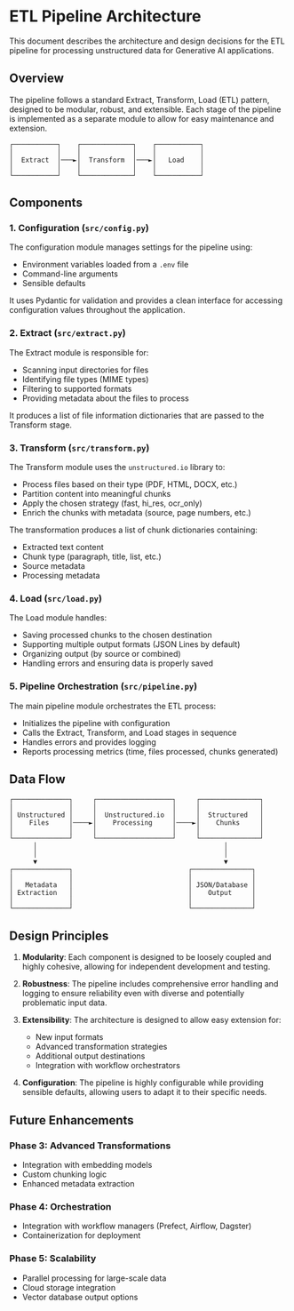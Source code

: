 # ETL Pipeline Architecture

This document describes the architecture and design decisions for the ETL pipeline for processing unstructured data for Generative AI applications.

## Overview

The pipeline follows a standard Extract, Transform, Load (ETL) pattern, designed to be modular, robust, and extensible. Each stage of the pipeline is implemented as a separate module to allow for easy maintenance and extension.

```
┌───────────┐    ┌─────────────┐    ┌───────────┐
│           │    │             │    │           │
│  Extract  │───►│  Transform  │───►│   Load    │
│           │    │             │    │           │
└───────────┘    └─────────────┘    └───────────┘
```

## Components

### 1. Configuration (`src/config.py`)

The configuration module manages settings for the pipeline using:
- Environment variables loaded from a `.env` file
- Command-line arguments
- Sensible defaults

It uses Pydantic for validation and provides a clean interface for accessing configuration values throughout the application.

### 2. Extract (`src/extract.py`)

The Extract module is responsible for:
- Scanning input directories for files
- Identifying file types (MIME types)
- Filtering to supported formats
- Providing metadata about the files to process

It produces a list of file information dictionaries that are passed to the Transform stage.

### 3. Transform (`src/transform.py`)

The Transform module uses the `unstructured.io` library to:
- Process files based on their type (PDF, HTML, DOCX, etc.)
- Partition content into meaningful chunks
- Apply the chosen strategy (fast, hi_res, ocr_only)
- Enrich the chunks with metadata (source, page numbers, etc.)

The transformation produces a list of chunk dictionaries containing:
- Extracted text content
- Chunk type (paragraph, title, list, etc.)
- Source metadata
- Processing metadata

### 4. Load (`src/load.py`)

The Load module handles:
- Saving processed chunks to the chosen destination
- Supporting multiple output formats (JSON Lines by default)
- Organizing output (by source or combined)
- Handling errors and ensuring data is properly saved

### 5. Pipeline Orchestration (`src/pipeline.py`)

The main pipeline module orchestrates the ETL process:
- Initializes the pipeline with configuration
- Calls the Extract, Transform, and Load stages in sequence
- Handles errors and provides logging
- Reports processing metrics (time, files processed, chunks generated)

## Data Flow

```
┌──────────────┐     ┌───────────────────┐     ┌───────────────┐
│              │     │                   │     │               │
│ Unstructured │     │  Unstructured.io  │     │  Structured   │
│    Files     │────►│    Processing     │────►│    Chunks     │
│              │     │                   │     │               │
└──────────────┘     └───────────────────┘     └───────────────┘
      │                                               │
      │                                               │
      ▼                                               ▼
┌──────────────┐                             ┌───────────────┐
│              │                             │               │
│   Metadata   │                             │ JSON/Database │
│ Extraction   │                             │    Output     │
│              │                             │               │
└──────────────┘                             └───────────────┘
```

## Design Principles

1. **Modularity**: Each component is designed to be loosely coupled and highly cohesive, allowing for independent development and testing.

2. **Robustness**: The pipeline includes comprehensive error handling and logging to ensure reliability even with diverse and potentially problematic input data.

3. **Extensibility**: The architecture is designed to allow easy extension for:
   - New input formats
   - Advanced transformation strategies 
   - Additional output destinations
   - Integration with workflow orchestrators

4. **Configuration**: The pipeline is highly configurable while providing sensible defaults, allowing users to adapt it to their specific needs.

## Future Enhancements

### Phase 3: Advanced Transformations
- Integration with embedding models
- Custom chunking logic
- Enhanced metadata extraction

### Phase 4: Orchestration
- Integration with workflow managers (Prefect, Airflow, Dagster)
- Containerization for deployment

### Phase 5: Scalability
- Parallel processing for large-scale data
- Cloud storage integration
- Vector database output options 